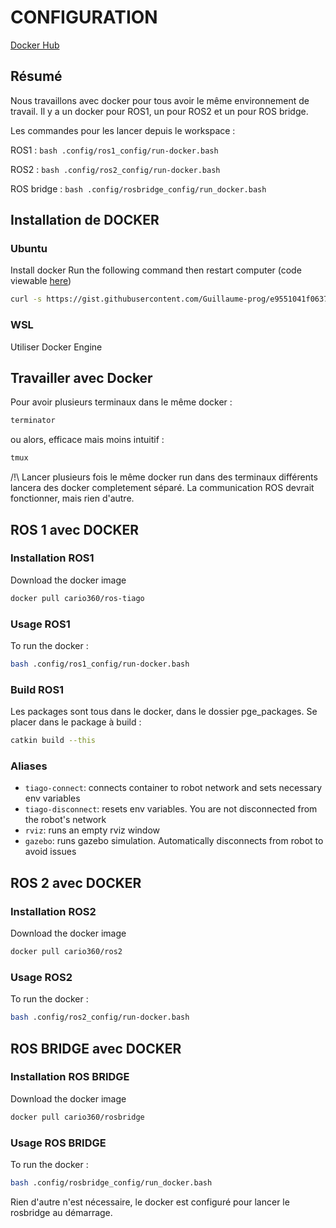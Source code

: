 # CONFIGURATION

[Docker Hub](https://hub.docker.com/u/cario360)

## Résumé

Nous travaillons avec docker pour tous avoir le même environnement de travail. Il y a un docker pour ROS1, un pour ROS2 et un pour ROS bridge.

Les commandes pour les lancer depuis le workspace :

ROS1 : `bash .config/ros1_config/run-docker.bash`

ROS2 : `bash .config/ros2_config/run-docker.bash`

ROS bridge : `bash .config/rosbridge_config/run_docker.bash`

## Installation de DOCKER

### Ubuntu

Install docker
Run the following command then restart computer (code viewable [here](https://gist.github.com/Guillaume-prog/e9551041f0637e4452c93c98dd96f85b))

```bash
curl -s https://gist.githubusercontent.com/Guillaume-prog/e9551041f0637e4452c93c98dd96f85b/raw/docker-install.bash?_=$(uuidgen) \ | sudo bash
```

### WSL

Utiliser Docker Engine

## Travailler avec Docker

Pour avoir plusieurs terminaux dans le même docker :

```bash
terminator
```

ou alors, efficace mais moins intuitif :

```bash
tmux
```

/!\ Lancer plusieurs fois le même docker run dans des terminaux différents lancera des docker completement séparé. La communication ROS devrait fonctionner, mais rien d'autre.

## ROS 1 avec DOCKER

### Installation ROS1

Download the docker image

```bash
docker pull cario360/ros-tiago
```

### Usage ROS1

To run the docker :

```bash
bash .config/ros1_config/run-docker.bash
```

### Build ROS1

Les packages sont tous dans le docker, dans le dossier pge_packages.
Se placer dans le package à build :

```bash
catkin build --this
```

### Aliases

- `tiago-connect`: connects container to robot network and sets necessary env variables
- `tiago-disconnect`: resets env variables. You are not disconnected from the robot's network
- `rviz`: runs an empty rviz window
- `gazebo`: runs gazebo simulation. Automatically disconnects from robot to avoid issues

## ROS 2 avec DOCKER

### Installation ROS2

Download the docker image

```bash
docker pull cario360/ros2
```

### Usage ROS2

To run the docker :

```bash
bash .config/ros2_config/run-docker.bash
```

## ROS BRIDGE avec DOCKER

### Installation ROS BRIDGE

Download the docker image

```bash
docker pull cario360/rosbridge
```

### Usage ROS BRIDGE

To run the docker :

```bash
bash .config/rosbridge_config/run_docker.bash
```

Rien d'autre n'est nécessaire, le docker est configuré pour lancer le rosbridge au démarrage.
